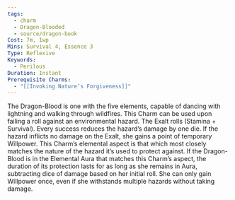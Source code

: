 ```yaml
---
tags:
  - charm
  - Dragon-Blooded
  - source/dragon-book
Cost: 7m, 1wp
Mins: Survival 4, Essence 3
Type: Reflexive
Keywords:
  - Perilous
Duration: Instant
Prerequisite Charms:
  - "[[Invoking Nature’s Forgiveness]]"
---
```

The Dragon-Blood is one with the five elements, capable of dancing with lightning and walking through wildfires. This Charm can be used upon failing a roll against an environmental hazard. The Exalt rolls (Stamina + Survival). Every success reduces the hazard’s damage by one die. If the hazard inflicts no damage on the Exalt, she gains a point of temporary Willpower. This Charm’s elemental aspect is that which most closely matches the nature of the hazard it’s used to protect against. If the Dragon-Blood is in the Elemental Aura that matches this Charm’s aspect, the duration of its protection lasts for as long as she remains in Aura, subtracting dice of damage based on her initial roll. She can only gain Willpower once, even if she withstands multiple hazards without taking damage.